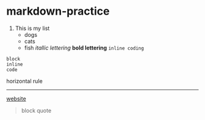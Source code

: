 # markdown-practice
1. This is my list
   * dogs
   * cats
   * fish
*itallic lettering*
**bold lettering**
`inline coding`
```
block
inline
code
```
horizontal rule
***
[website](http://defaultwebsite.com)
> block quote
